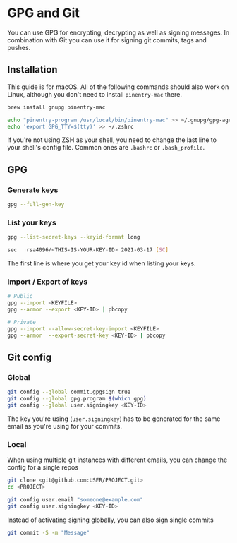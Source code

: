 # GPG and Git

You can use GPG for encrypting, decrypting as well as signing messages. In combination with Git you can use it for signing git commits, tags and pushes.

## Installation

This guide is for macOS. All of the following commands should also work on Linux, although you don't need to install `pinentry-mac` there.

```bash
brew install gnupg pinentry-mac
```

```bash
echo "pinentry-program /usr/local/bin/pinentry-mac" >> ~/.gnupg/gpg-agent.conf
echo 'export GPG_TTY=$(tty)' >> ~/.zshrc
```

If you're not using ZSH as your shell, you need to change the last line to your shell's config file. Common ones are `.bashrc` or `.bash_profile`.

## GPG

### Generate keys

```bash
gpg --full-gen-key
```

### List your keys

```bash
gpg --list-secret-keys --keyid-format long

sec   rsa4096/<THIS-IS-YOUR-KEY-ID> 2021-03-17 [SC]
```

The first line is where you get your key id when listing your keys.

### Import / Export of keys

```bash
# Public
gpg --import <KEYFILE>
gpg --armor --export <KEY-ID> | pbcopy

# Private
gpg --import --allow-secret-key-import <KEYFILE>
gpg --armor  --export-secret-key <KEY-ID> | pbcopy
```

## Git config

### Global

```bash
git config --global commit.gpgsign true
git config --global gpg.program $(which gpg)
git config --global user.signingkey <KEY-ID>
```

The key you're using (`user.signingkey`) has to be generated for the same email
as you're using for your commits.

### Local

When using multiple git instances with different emails, you can change the
config for a single repos

```bash
git clone <git@github.com:USER/PROJECT.git>
cd <PROJECT>

git config user.email "someone@example.com"
git config user.signingkey <KEY-ID>
```

Instead of activating signing globally, you can also sign single commits

```bash
git commit -S -m "Message"
```
